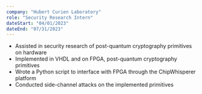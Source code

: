 ```yaml
---
company: "Hubert Curien Laboratory"
role: "Security Research Intern"
dateStart: "04/01/2023"
dateEnd: "07/31/2023"
---
```


- Assisted in security research of post-quantum cryptography primitives on hardware
- Implemented in VHDL and on FPGA, post-quantum cryptography primitives
- Wrote a Python script to interface with FPGA through the ChipWhisperer platform
- Conducted side-channel attacks on the implemented primitives